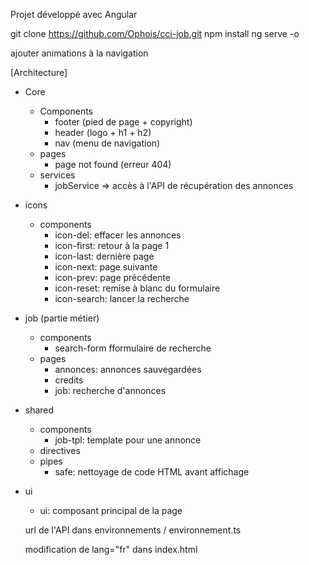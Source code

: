 Projet développé avec Angular

git clone https://github.com/Ophois/cci-job.git
npm install
ng serve -o

ajouter animations à la navigation

[Architecture]
- Core
  - Components
  	- footer (pied de page + copyright)
  	- header (logo + h1 + h2)
  	- nav (menu de navigation)
  - pages
  	- page not found (erreur 404)
  - services
  	- jobService => accès à l'API de récupération des annonces
- icons
	- components
		- icon-del: effacer les annonces
		- icon-first: retour à la page 1
		- icon-last: dernière page
		- icon-next: page suivante
		- icon-prev: page précédente
		- icon-reset: remise à blanc du formulaire
		- icon-search: lancer la recherche
- job (partie métier)
	- components
		- search-form fformulaire de recherche
	- pages
		- annonces: annonces sauvegardées
		- credits
		- job: recherche d'annonces
- shared
	- components
		- job-tpl: template pour une annonce
	- directives
	- pipes
		- safe: nettoyage de code HTML avant affichage
- ui
	- ui: composant principal de la page

	url de l'API dans environnements / environnement.ts

	modification de lang="fr" dans index.html




